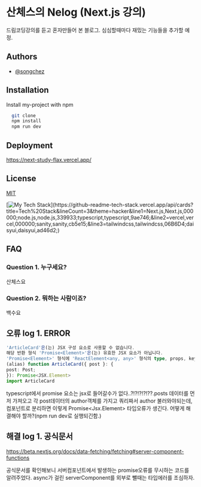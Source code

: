 # 산체스의 Nelog (Next.js 강의)

드림코딩강의를 듣고 혼자만들어 본 블로그. 심심할때마다 재밌는 기능들을 추가할 예정.

## Authors

- [@songchez](https://github.com/songchez)

## Installation

Install my-project with npm

```bash
  git clone
  npm install
  npm run dev
```

## Deployment

<https://next-study-flax.vercel.app/>

## License

[MIT](https://choosealicense.com/licenses/mit/)

[![My Tech Stack](https://github-readme-tech-stack.vercel.app/api/cards?title=Tech%20Stack&lineCount=3&theme=hacker&line1=Next.js,Next.js,000000;node.js,node.js,339933;typescript,typescript,9ae746;&line2=vercel,vercel,000000;sanity,sanity,cb5e15;&line3=tailwindcss,tailwindcss,06B6D4;daisyui,daisyui,ad46d2;)](https://github-readme-tech-stack.vercel.app/api/cards?title=Tech%20Stack&lineCount=3&theme=hacker&line1=Next.js,Next.js,000000;node.js,node.js,339933;typescript,typescript,9ae746;&line2=vercel,vercel,000000;sanity,sanity,cb5e15;&line3=tailwindcss,tailwindcss,06B6D4;daisyui,daisyui,ad46d2;)

## FAQ

### Question 1. 누구세요?

산체스요

### Question 2. 뭐하는 사람이죠?

백수요

## 오류 log 1. ERROR

```typescript error
'ArticleCard'은(는) JSX 구성 요소로 사용할 수 없습니다.
해당 반환 형식 'Promise<Element>'은(는) 유효한 JSX 요소가 아닙니다.
'Promise<Element>' 형식에 'ReactElement<any, any>' 형식의 type, props, key 속성이 없습니다.ts(2786)
(alias) function ArticleCard({ post }: {
post: Post;
}): Promise<JSX.Element>
import ArticleCard
```

typescript에서 promise 요소는 jsx로 들어갈수가 없다..?!?!?!?!??.posts 데이터를
먼저 가져오고 각 post데이터의 author객체를 가지고 쿼리짜서 author 불러와야되는데, 컴포넌트로 분리하면 이렇게 Promise<Jsx.Element> 타입오류가 생긴다. 어떻게 해결해야 할까?(npm run dev로 실행되긴함.)

## 해결 log 1. 공식문서

<https://beta.nextjs.org/docs/data-fetching/fetching#server-component-functions>

공식문서를 확인해보니 서버컴포넌트에서 발생하는 promise오류를 무시하는 코드를 알려주었다.
async가 걸린 serverComponent를 외부로 뺄때는 타입에러를 조심하자.
